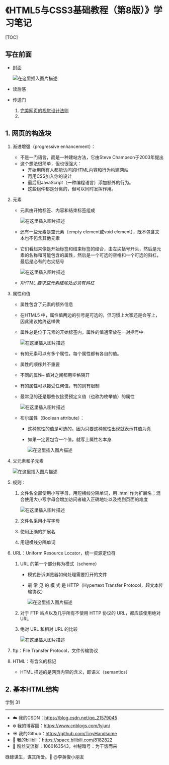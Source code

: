 # 《HTML5与CSS3基础教程（第8版）》学习笔记

[TOC]

## 写在前面

- 封面

  ![在这里插入图片描述](https://img-blog.csdnimg.cn/d9c892fdaa8f4b82a822f12eb2b93e17.png)

- 读后感

- 传送门

  1. [完美网页的视觉设计法则](https://designingfortheweb.co.uk/)
  2. 

## 1. 网页的构造块

1. 渐进增强（progressive enhancement）：

   - 不是一门语言，而是一种建站方法，它由Steve Champeon于2003年提出
   - 这个想法很简单，但也很强大：
     - 开始用所有人都能访问的HTML内容和行为构建网站
     - 再用CSS加入你的设计
     - 最后用JavaScript（一种编程语言）添加额外的行为。
     - 这些组件都是分离的，但可以同时发挥作用。

2. 元素

   - 元素由开始标签、内容和结束标签组成

     ![在这里插入图片描述](https://img-blog.csdnimg.cn/94f399cf3b764dc190251b6677c006f0.png)

   - 还有一些元素是空元素（empty element或void element），既不包含文本也不包含其他元素

   - 它们看起来像是开始标签和结束标签的结合，由左尖括号开头，然后是元素的名称和可能包含的属性，然后是一个可选的空格和一个可选的斜杠，最后是必有的右尖括号

     ![在这里插入图片描述](https://img-blog.csdnimg.cn/33d04ea5e7bc4fb5815dc59146ba4160.png)

   - *XHTML 要求空元素结尾处必须有斜杠*

3. 属性和值

   - 属性包含了元素的额外信息

   - 在HTML5 中，属性值两边的引号是可选的，但习惯上大家还是会写上，因此建议始终这样做

   - 属性总是位于元素的开始标签内，属性的值通常放在一对括号中

     ![在这里插入图片描述](https://img-blog.csdnimg.cn/36a451fa5bf947c4adc84324c67c4168.png)

   - 有的元素可以有多个属性，每个属性都有各自的值。

   - 属性的顺序并不重要

   - 不同的属性– 值对之间都用空格隔开

   - 有的属性可以接受任何值，有的则有限制

   - 最常见的还是那些仅接受预定义值（也称为枚举值）的属性

     ![在这里插入图片描述](https://img-blog.csdnimg.cn/e4e56dc9714b495f9f0fe4b89d6adb9e.png)

   - 布尔属性（Boolean attribute）：

     - 这种属性的值是可选的，因为只要这种属性出现就表示其值为真

     - 如果一定要包含一个值，就写上属性名本身

       ![在这里插入图片描述](https://img-blog.csdnimg.cn/f417092defce453bb3228ab67cfca8a9.png)

4. 父元素和子元素

   ![在这里插入图片描述](https://img-blog.csdnimg.cn/1c21856c85c146fb86109fbb5c17d021.png)

5. 规则：

   1. 文件名全部使用小写字母，用短横线分隔单词，用 .html 作为扩展名；混合使用大小写字母会增加访问者输入正确地址以及找到页面的难度

      ![在这里插入图片描述](https://img-blog.csdnimg.cn/4f55c72fdb19419c9ebce6902e02335b.png)

   2. 文件名采用小写字母

   3. 使用正确的扩展名

   4. 用短横线分隔单词

6. URL：Uniform Resource Locator，统一资源定位符

   1. URL 的第一个部分称为模式（scheme）

      - 模式告诉浏览器如何处理需要打开的文件

      - 最 常 见 的 模 式 是 HTTP（Hypertext Transfer Protocol，超文本传输协议）

        ![在这里插入图片描述](https://img-blog.csdnimg.cn/0b6619d09f544b8e91047ff6f807bfed.png)

   2. 对于 FTP 站点以及几乎所有不使用 HTTP 协议的 URL，都应该使用绝对 URL

   3. 绝对 URL 和相对 URL 的比较

      ![在这里插入图片描述](https://img-blog.csdnimg.cn/9a6de0b292b5488db757ac2676503027.png)

7. ftp：File Transfer Protocol，文件传输协议

8. HTML：有含义的标记

   - HTML 描述的是网页内容的含义，即语义（semantics）

## 2. 基本HTML结构



























学到  31


------

- :cloud: 我的CSDN：https://blog.csdn.net/qq_21579045
- :snowflake: 我的博客园：https://www.cnblogs.com/lyjun/
- :sunny: 我的Github：https://github.com/TinyHandsome
- :rainbow: 我的bilibili：https://space.bilibili.com/8182822
- :penguin: 粉丝交流群：1060163543，神秘暗号：为干饭而来

碌碌谋生，谋其所爱。:ocean:              @李英俊小朋友

